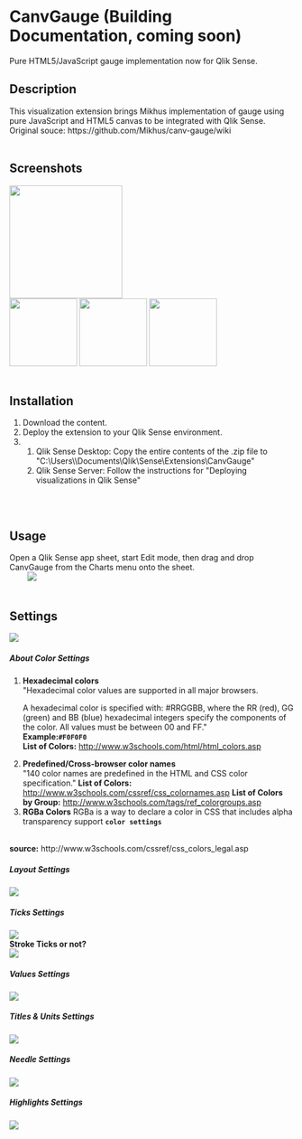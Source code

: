# CanvGauge (Building Documentation, coming soon)
Pure HTML5/JavaScript gauge implementation now for Qlik Sense.

<h2>Description</h2>
This visualization extension brings Mikhus implementation of gauge using pure JavaScript and HTML5 canvas to be integrated with Qlik Sense. 
Original souce: https://github.com/Mikhus/canv-gauge/wiki
<br/>
<br/>
<h2>Screenshots</h2>
<img src="https://raw.githubusercontent.com/CodingBSilva/CanvGauge/master/CanvGauge/preview.png" height="200" /><br/>
<img src="https://github.com/CodingBSilva/CanvGauge/blob/master/CanvGaugeImg2.PNG?raw=true" height="120" />
<img src="https://github.com/CodingBSilva/CanvGauge/blob/master/CanvGaugeImg3.PNG?raw=true" height="120" />
<img src="https://github.com/CodingBSilva/CanvGauge/blob/master/CanvGaugeImg1.PNG?raw=true" height="120" />
<br/>
<br/>
<h2>Installation</h2>
<ol>
<li>Download the content.</li>
<li>Deploy the extension to your Qlik Sense environment.</li>

<li><ol>

  <li>Qlik Sense Desktop: Copy the entire contents of the .zip file to 
  "C:\Users\<UserName>\Documents\Qlik\Sense\Extensions\CanvGauge"</li>

  <li>Qlik Sense Server: Follow the instructions for "Deploying visualizations in Qlik Sense"
  
  </ol>
</li>
</ol>
<br/>
<br/>
<h2>Usage</h2>
Open a Qlik Sense app sheet, start Edit mode, then drag and drop CanvGauge from the Charts menu onto the sheet.<br/>
&nbsp;&nbsp;&nbsp;&nbsp;&nbsp;&nbsp;&nbsp;&nbsp;<img src="https://github.com/CodingBSilva/CanvGauge/blob/master/CanvGaugeButton.PNG?raw=true" />
<br/>
<br/>
<h2>Settings</h2>
<img src="https://github.com/CodingBSilva/CanvGauge/blob/master/CanvGaugeSettings.PNG?raw=true"/><br/>

<h5>About Color Settings</h5>
<ol>
<li><b>Hexadecimal colors</b><br/>
"Hexadecimal color values are supported in all major browsers.<br/>

A hexadecimal color is specified with: #RRGGBB, where the RR (red), GG (green) and BB (blue) hexadecimal integers specify the components of the color. All values must be between 00 and FF."<br/>
<b>Example:</b><strong><code>#F0F0F0</code></strong><br/>
<b>List of Colors:</b>
<a href="http://www.w3schools.com/html/html_colors.asp">http://www.w3schools.com/html/html_colors.asp</a>
</li>

<li><b>Predefined/Cross-browser color names</b><br/>
"140 color names are predefined in the HTML and CSS color specification."
<b>List of Colors:</b>
<a href="http://www.w3schools.com/cssref/css_colornames.asp">http://www.w3schools.com/cssref/css_colornames.asp</a>
<b>List of Colors by Group:</b>
<a href="http://www.w3schools.com/tags/ref_colorgroups.asp">http://www.w3schools.com/tags/ref_colorgroups.asp</a>
</li>

<li><b>RGBa Colors</b>
RGBa is a way to declare a color in CSS that includes alpha transparency support
<strong><code>color settings</code></strong>
</li>
</ol><br/>
<h8><b>source:</b> http://www.w3schools.com/cssref/css_colors_legal.asp</h8>

<h5>Layout Settings</h5>
<img src="https://github.com/CodingBSilva/CanvGauge/blob/master/CanvGaugeLayoutSettings.PNG?raw=true"/><br/>

<h5>Ticks Settings</h5>
<img src="https://github.com/CodingBSilva/CanvGauge/blob/master/CanvGaugeTicksSettings.PNG?raw=true"/><br/>
<b>Stroke Ticks or not?</b><br/>
<img src="https://github.com/CodingBSilva/CanvGauge/blob/master/CanvGaugeStrokeSettings.PNG?raw=true"/><br/>

<h5>Values Settings</h5>
<img src="https://github.com/CodingBSilva/CanvGauge/blob/master/CanvGaugeValuesSettings.PNG?raw=true"/><br/>

<h5>Titles & Units Settings</h5>
<img src="https://github.com/CodingBSilva/CanvGauge/blob/master/CanvGaugeTitlesSettings.PNG?raw=true"/><br/>

<h5>Needle Settings</h5>
<img src="https://github.com/CodingBSilva/CanvGauge/blob/master/CanvGaugeNeedleSettings.PNG?raw=true"/><br/>

<h5>Highlights Settings</h5>
<img src="https://github.com/CodingBSilva/CanvGauge/blob/master/CanvGaugeHighlightSettings.PNG?raw=true"/><br/>

